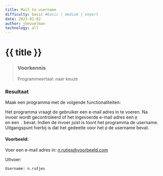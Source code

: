 ```yaml
---
title: Mail to username
difficulty: basic #basic | medium | expert
date: 2023-01-02
author: jheuvelman
technology: all
---
```




# {{ title }}

> ### Voorkennis
> Programmeertaal: naar keuze

### Resultaat
Maak een programma met de volgende functionaliteiten:

Het programma vraagt de gebruiker een e-mail adres in te voeren. Na invoer wordt gecontroleerd of het ingevoerde e-mail adres een <code>@ </code> en een <code>.</code> bevat. Indien de invoer juist is toont het programma de username.  
Uitgangspunt hierbij is dat het gedeelte voor het <code>@</code> de username bevat.

#### Voorbeeld:
Voer een e-mail adres in: n.rutjes@voorbeeld.com 

Uitvoer:
```shell
Username: n.rutjes
```
